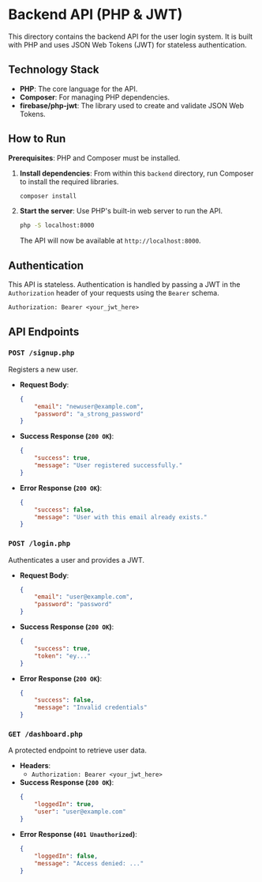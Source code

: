 # Backend API (PHP & JWT)

This directory contains the backend API for the user login system. It is built with PHP and uses JSON Web Tokens (JWT) for stateless authentication.

## Technology Stack

*   **PHP**: The core language for the API.
*   **Composer**: For managing PHP dependencies.
*   **firebase/php-jwt**: The library used to create and validate JSON Web Tokens.

## How to Run

**Prerequisites**: PHP and Composer must be installed.

1.  **Install dependencies**:
    From within this `backend` directory, run Composer to install the required libraries.
    ```bash
    composer install
    ```

2.  **Start the server**:
    Use PHP's built-in web server to run the API.
    ```bash
    php -S localhost:8000
    ```
    The API will now be available at `http://localhost:8000`.

## Authentication

This API is stateless. Authentication is handled by passing a JWT in the `Authorization` header of your requests using the `Bearer` schema.

`Authorization: Bearer <your_jwt_here>`

## API Endpoints

### `POST /signup.php`

Registers a new user.

*   **Request Body**:
    ```json
    {
        "email": "newuser@example.com",
        "password": "a_strong_password"
    }
    ```
*   **Success Response (`200 OK`)**:
    ```json
    {
        "success": true,
        "message": "User registered successfully."
    }
    ```
*   **Error Response (`200 OK`)**:
    ```json
    {
        "success": false,
        "message": "User with this email already exists."
    }
    ```

### `POST /login.php`

Authenticates a user and provides a JWT.

*   **Request Body**:
    ```json
    {
        "email": "user@example.com",
        "password": "password"
    }
    ```
*   **Success Response (`200 OK`)**:
    ```json
    {
        "success": true,
        "token": "ey..."
    }
    ```
*   **Error Response (`200 OK`)**:
    ```json
    {
        "success": false,
        "message": "Invalid credentials"
    }
    ```

### `GET /dashboard.php`

A protected endpoint to retrieve user data.

*   **Headers**:
    *   `Authorization: Bearer <your_jwt_here>`
*   **Success Response (`200 OK`)**:
    ```json
    {
        "loggedIn": true,
        "user": "user@example.com"
    }
    ```
*   **Error Response (`401 Unauthorized`)**:
    ```json
    {
        "loggedIn": false,
        "message": "Access denied: ..."
    }
    ```
